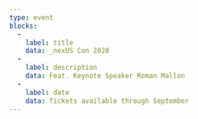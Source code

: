 ```yaml
---
type: event
blocks:
  -
    label: title
    data: _nexUS Con 2028
  -
    label: description
    data: Feat. Keynote Speaker Roman Mallon
  -
    label: date
    data: Tickets available through September
---
```

